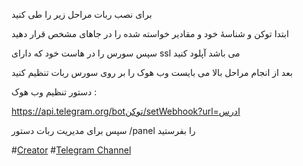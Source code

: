 ﻿برای نصب ربات مراحل زیر را طی کنید

ابتدا توکن و شناسۀ خود و مقادیر خواسته شده را در جاهای مشخص قرار دهید

سپس سورس را در هاست خود که دارای ssl می باشد آپلود کنید

بعد از انجام مراحل بالا می بایست وب هوک را بر روی سورس ربات تنظیم کنید

دستور تنظیم وب هوک :

https://api.telegram.org/botتوکن/setWebhook?url=ادرس


سپس برای مدیریت ربات دستور /panel را بفرستید


#[Creator](https://t.me/oYSoF)
#[Telegram Channel](https://t.me/TGsoldierCH)
